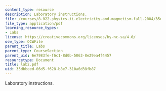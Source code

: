 ```yaml
---
content_type: resource
description: Laboratory instructions.
file: /courses/8-022-physics-ii-electricity-and-magnetism-fall-2004/35dbbeed06d5f628b8e7310a6d38fb87_lab2.pdf
file_type: application/pdf
learning_resource_types:
- Labs
license: https://creativecommons.org/licenses/by-nc-sa/4.0/
ocw_type: OCWFile
parent_title: Labs
parent_type: CourseSection
parent_uid: 6e7983fe-f6c1-8d0b-5063-8e29ea4f4457
resourcetype: Document
title: lab2.pdf
uid: 35dbbeed-06d5-f628-b8e7-310a6d38fb87
---
```

Laboratory instructions.